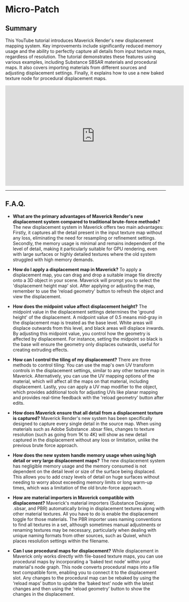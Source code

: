 # Micro-Patch

## Summary

This YouTube tutorial introduces Maverick Render's new displacement mapping system. Key improvements include significantly reduced memory usage and the ability to perfectly capture all details from input texture maps, regardless of resolution. The tutorial demonstrates these features using various examples, including Substance SBSAR materials and procedural maps. It also covers importing materials from different sources and adjusting displacement settings. Finally, it explains how to use a new baked texture node for procedural displacement maps.

<iframe width="560" height="315" src="https://www.youtube.com/embed/T5pOKeGKjhE?si=LeFm2oKgJLbgc9a4" title="YouTube video player" frameborder="0" allow="accelerometer; autoplay; clipboard-write; encrypted-media; gyroscope; picture-in-picture; web-share" referrerpolicy="strict-origin-when-cross-origin" allowfullscreen></iframe>

---

## F.A.Q.

- **What are the primary advantages of Maverick Render's new displacement system compared to traditional brute-force methods?**
The new displacement system in Maverick offers two main advantages: Firstly, it captures all the detail present in the input texture map without any loss, eliminating the need for resampling or refinement settings. Secondly, the memory usage is minimal and remains independent of the level of detail, making it particularly suitable for GPU rendering, even with large surfaces or highly detailed textures where the old system struggled with high memory demands.

- **How do I apply a displacement map in Maverick?**
To apply a displacement map, you can drag and drop a suitable image file directly onto a 3D object in your scene. Maverick will prompt you to select the 'displacement height map' slot. After applying or adjusting the map, remember to use the 'reload geometry' button to refresh the object and view the displacement.

- **How does the midpoint value affect displacement height?**
The midpoint value in the displacement settings determines the 'ground height' of the displacement. A midpoint value of 0.5 means mid-gray in the displacement map is treated as the base level. White areas will displace outwards from this level, and black areas will displace inwards. By adjusting this midpoint value, you control how the geometry is affected by displacement. For instance, setting the midpoint so black is the base will ensure the geometry only displaces outwards, useful for creating extruding effects.

- **How can I control the tiling of my displacement?**
There are three methods to control tiling: You can use the map's own UV transform controls in the displacement settings, similar to any other texture map in Maverick. Alternatively, you can use the UV mapping options of the material, which will affect all the maps on that material, including displacement. Lastly, you can apply a UV map modifier to the object, which provides additional tools for adjusting UVs like planar mapping and provides real-time feedback with the 'reload geometry' button after edits.

- **How does Maverick ensure that all detail from a displacement texture is captured?**
Maverick Render's new system has been specifically designed to capture every single detail in the source map. When using materials such as Adobe Substance .sbsar files, changes to texture resolution (such as going from 1K to 4K) will show as new detail captured in the displacement without any loss or limitation, unlike the previous brute force approach.

- **How does the new system handle memory usage when using high detail or very large displacement maps?**
The new displacement system has negligible memory usage and the memory consumed is not dependent on the detail level or size of the surface being displaced. This allows you to add crazy levels of detail on huge surfaces without needing to worry about exceeding memory limits or long warm-up times, which was a limitation of the old brute-force approach.

- **How are material importers in Maverick compatible with displacement?**
Maverick's material importers (Substance Designer, .sbsar, and PBR) automatically bring in displacement textures along with other material textures. All you have to do is enable the displacement toggle for those materials. The PBR importer uses naming conventions to find all textures in a set, although sometimes manual adjustments or renaming textures may be necessary, particularly when dealing with unique naming formats from other sources, such as Quixel, which places resolution settings within the filename.

- **Can I use procedural maps for displacement?**
While displacement in Maverick only works directly with file-based texture maps, you can use procedural maps by incorporating a 'baked text node' within your material's node graph. This node converts procedural maps into a file text compatible form, enabling you to connect it to the displacement slot. Any changes to the procedural map can be rebaked by using the ‘reload maps’ button to update the ‘baked text’ node with the latest changes and then using the ‘reload geometry’ button to show the changes in the displacement.